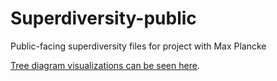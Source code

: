 # Superdiversity-public
Public-facing superdiversity files for project with Max Plancke

[Tree diagram visualizations can be seen here](https://kaseyzapatka.github.io/Superdiversity-public/Immigration-plots.html).

